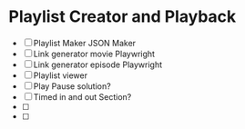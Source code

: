 # Playlist Creator and Playback
- [ ] Playlist Maker JSON Maker
- [ ] Link generator movie Playwright
- [ ] Link generator episode Playwright
- [ ] Playlist viewer
- [ ] Play Pause solution?
- [ ] Timed in and out Section?
- [ ] 
- [ ] 
